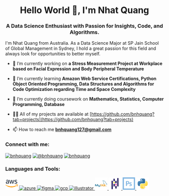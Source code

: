 <h1 align="center">Hello World 👋, I'm Nhat Quang</h1>
<h3 align="center">A Data Science Enthusiast with Passion for Insights, Code, and Algorithms.</h3>

I'm Nhat Quang from Australia. As a Data Science Major at SP Jain School of Global Management in Sydney, I hold a great passion for this field and always look for opportunities to better myself.

- 🔭 I’m currently working on **a Stress Measurement Project at Workplace based on Facial Expression and Body Peripheral Temperature**

- 🌱 I’m currently learning **Amazon Web Service Certifications, Python Object Oriented Programming, Data Structures and Algorithms for Code Optimization regarding Time and Space Complexity**

- 📑 I’m currently doing coursework on **Mathematics, Statistics, Computer Programming, Database**

- 👨‍💻 All of my projects are available at [https://github.com/bnhquang?tab=projects](https://github.com/bnhquang?tab=projects)

- 📫 How to reach me **bnhquang127@gmail.com**

<h3 align="left">Connect with me:</h3>
<p align="left">
<a href="https://linkedin.com/in/bnhquang" target="blank"><img align="center" src="https://raw.githubusercontent.com/rahuldkjain/github-profile-readme-generator/master/src/images/icons/Social/linked-in-alt.svg" alt="bnhquang" height="30" width="40" /></a>
<a href="https://www.hackerrank.com/@bnhquang" target="blank"><img align="center" src="https://raw.githubusercontent.com/rahuldkjain/github-profile-readme-generator/master/src/images/icons/Social/hackerrank.svg" alt="@bnhquang" height="30" width="40" /></a>
<a href="https://www.leetcode.com/bnhquang" target="blank"><img align="center" src="https://raw.githubusercontent.com/rahuldkjain/github-profile-readme-generator/master/src/images/icons/Social/leet-code.svg" alt="bnhquang" height="30" width="40" /></a>
</p>

<h3 align="left">Languages and Tools:</h3>
<p align="left"> <a href="https://aws.amazon.com" target="_blank" rel="noreferrer"> <img src="https://raw.githubusercontent.com/devicons/devicon/master/icons/amazonwebservices/amazonwebservices-original-wordmark.svg" alt="aws" width="40" height="40"/> </a> <a href="https://azure.microsoft.com/en-in/" target="_blank" rel="noreferrer"> <img src="https://www.vectorlogo.zone/logos/microsoft_azure/microsoft_azure-icon.svg" alt="azure" width="40" height="40"/> </a> <a href="https://www.figma.com/" target="_blank" rel="noreferrer"> <img src="https://www.vectorlogo.zone/logos/figma/figma-icon.svg" alt="figma" width="40" height="40"/> </a> <a href="https://cloud.google.com" target="_blank" rel="noreferrer"> <img src="https://www.vectorlogo.zone/logos/google_cloud/google_cloud-icon.svg" alt="gcp" width="40" height="40"/> </a> <a href="https://www.adobe.com/in/products/illustrator.html" target="_blank" rel="noreferrer"> <img src="https://www.vectorlogo.zone/logos/adobe_illustrator/adobe_illustrator-icon.svg" alt="illustrator" width="40" height="40"/> </a> <a href="https://www.mysql.com/" target="_blank" rel="noreferrer"> <img src="https://raw.githubusercontent.com/devicons/devicon/master/icons/mysql/mysql-original-wordmark.svg" alt="mysql" width="40" height="40"/> </a> <a href="https://pandas.pydata.org/" target="_blank" rel="noreferrer"> <img src="https://raw.githubusercontent.com/devicons/devicon/2ae2a900d2f041da66e950e4d48052658d850630/icons/pandas/pandas-original.svg" alt="pandas" width="40" height="40"/> </a> <a href="https://www.photoshop.com/en" target="_blank" rel="noreferrer"> <img src="https://raw.githubusercontent.com/devicons/devicon/master/icons/photoshop/photoshop-line.svg" alt="photoshop" width="40" height="40"/> </a> <a href="https://www.python.org" target="_blank" rel="noreferrer"> <img src="https://raw.githubusercontent.com/devicons/devicon/master/icons/python/python-original.svg" alt="python" width="40" height="40"/> </a> </p>
